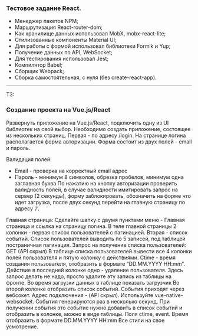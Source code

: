 ### Тестовое задание React.
- Менеджер пакетов NPM;
- Маршрутизация React-router-dom;
- Как хранилище данных использовал MobX, mobx-react-lite;
- Стилизованные компоненты Material UI;
- Для работы с формой использовал библиотеки Formik и Yup;
- Получение данных по API, WebSocket;
- Для тестирования использовал  Jest;
- Компилятор Babel;
- Сборщик Webpack;
- Сборка самостоятельная, с нуля (без create-react-app). 

---

ТЗ:
### Создание проекта на Vue.js/React
Развернуть приложение на Vue.js/React, подключить одну из UI библиотек на свой
выбор.
Необходимо создать приложение, состоящее из нескольких страниц. Первая - по
адресу /login. На странице логина располагается форма авторизации. Форма состоит
из двух полей - email и пароль.

Валидация полей:
- Email - проверка на корректный email адрес
- Пароль - минимум 8 символов, обрезка пробелов, минимум одна заглавная
буква
По нажатию на кнопку авторизации проверить валидность полей, в случае валидности
имитировать запрос на сервер (2 секунды), форму заблокировать, обозначить на
форме что идет загрузка, после двух секунд перейти на главную страницу по адресу ‘/’.

Главная страница:
Сделайте шапку с двумя пунктами меню - Главная страница и ссылка на страницу
логина.
В теле главной страницы 2 колонки - первая список пользователей с пагинацией.
Вторая - список событий.
Список пользователей выводить по 5 записей, под таблицей постраничная пагинация.
Запрос на получение списка пользователей: GET (API скрыл)
В таблице списка пользователей вывести все 4 колонки полей пользователя и пятую
колонку с действиями. Ctime - время создания пользователя, отобразить в формате
“DD.MM.YYYY HH:mm”. Действие в последней колонке одно - удаление пользователя.
Здесь запрос делать не надо, просто удалите эту запись из таблицы на фронте.
Во время загрузки данных в таблице показать загрузчик
Во второй колонке отобразить список событий. События приходят через вебсокет.
Адрес подключения - (API скрыл). Используйте vue-native-websocket.
События генерируются раз в несколько секунд. При получении события это событие
нужно добавить в список событий и отобразить в колонке, можно в виде таблицы. Поля ctime, event. 
Время отобразить в формате DD.MM.YYYY HH:mm
Все стили на свое усмотрение.
